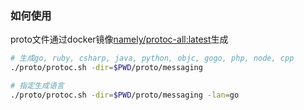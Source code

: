 ### 如何使用
proto文件通过docker镜像[namely/protoc-all:latest](https://hub.docker.com/r/namely/protoc-all)生成

```bash
# 生成go, ruby, csharp, java, python, objc, gogo, php, node, cpp
./proto/protoc.sh -dir=$PWD/proto/messaging

# 指定生成语言
./proto/protoc.sh -dir=$PWD/proto/messaging -lan=go
```
